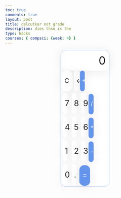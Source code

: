 ```yaml
---
toc: true
comments: true
layout: post
title: calcutkar not grade
description: dies thso is the
type: hacks
courses: { compsci: {week: 4} }
---
```



<!-- 
Hack 0: Right justify result
Hack 1: Test conditions on small, big, and decimal numbers, report on findings. Fix issues.
Hack 2: Add the common math operation that is missing from calculator
Hack 3: Implement 1 number operation (ie SQRT) 
-->

<!-- 
HTML implementation of the calculator. 
-->

<!-- 
    Style and Action are aligned with HRML class definitions
    style.css contains majority of style definition (number, operation, clear, and equals)
    - The div calculator-container sets 4 elements to a row
    Background is credited to Vanta JS and is implemented at bottom of this page
-->
<style>
    .wrapper{
        backdrop-filter: blur(5.5px);
        -webkit-backdrop-filter: blur(5.5px);
        background: rgba(255, 255, 255, 0.75);
        border: 1px dotted cornflowerblue;
        border-radius: 16px;
    }
  .calculator-output {
    /* calulator output 
      top bar shows the results of the calculator;
      result to take up the entirety of the first row;
      span defines 4 columns and 1 row
    */


    background: rgba(255. 255. 255. 0.75);
    border: 1px solid rgba(255, 255, 255, 0.01);
    border-radius: 16px;
    box-shadow: 0 4px 30px rgba(35, 35, 35, 0.1);
    font-size: 35px;
    overflow: auto;
    padding: 10px;
    text-align: right;
  }



.calculator-number {
    backdrop-filter: blur(5.5px);
    background: rgba(255, 255, 255, 0.75);
    -webkit-backdrop-filter: blur(5.5px);
    border: 1px solid rgba(255, 255, 255, 0.01);
    border-radius: 16px;
    box-shadow: 0 4px 30px rgba(35, 35, 35, 0.1);
    color: #232323;
    width: 10%;
    flex-basis: 25%;
    font-family: inherit;
    height: 65px;
    font-size: 25px;
    margin: 5px;
}

 .calculator-operation{
    backdrop-filter: blur(5.5px);
    -webkit-backdrop-filter: blur(5.5px);
    background: rgba(255, 255, 255, 0.75);
    border: 1px solid rgba(255, 255, 255, 0.01);
    border-radius: 15px;
    box-shadow: 0 4px 30px rgba(35, 35, 35, 0.1);
    color: #fff;
    background: cornflowerblue;
    font-size: 20px;
    width: 10%;
    flex-basis: 25%;
    height: 65px;
 }

 .calculator-equals{
    backdrop-filter: blur(5.5px);
    -webkit-backdrop-filter: blur(5.5px);
    background: rgba(255, 255, 255, 0.75);
    border: 1px solid rgba(255, 255, 255, 0.01);
    border-radius: 15px;
    box-shadow: 0 4px 30px rgba(35, 35, 35, 0.1);
    color: #fff;
    background: cornflowerblue;
    font-size: 20px;
    width: 22%;
    flex-basis: 25%;
    height: 65px;
 }

.container {
    display: flex;
    justify-content: center;
    align-items: center;
}

 .calculator-operation:hover{
     background-color: inherit;
     color: inherit;
 }

 .calculator-number:hover{
     background-color: lightblue;
     color: inherit;
 }

.calculator-number:active{
     background-color: lavender;
}

 .calculator-clear:hover{
     background-color: inherit;
     color: inherit;
 }

 .calculator-clear{
    backdrop-filter: blur(5.5px);
    background: rgba(255, 255, 255, 0.75);
    -webkit-backdrop-filter: blur(5.5px);
    border: 1px solid rgba(255, 255, 255, 0.01);
    border-radius: 16px;
    box-shadow: 0 4px 30px rgba(35, 35, 35, 0.1);
    color: #232323;
    flex-basis: 40%;
    font-family: inherit;
    height: 65px;
    font-size: 20px;
    width: 24.2%
 }
 
 .calculator-back{
    backdrop-filter: blur(5.5px);
    background: rgba(255, 255, 255, 0.75);
    -webkit-backdrop-filter: blur(5.5px);
    border: 1px solid rgba(255, 255, 255, 0.01);
    border-radius: 16px;
    box-shadow: 0 4px 30px rgba(35, 35, 35, 0.1);
    color: #232323;
    flex-basis: 20%;
    font-family: inherit;
    height: 65px;
    font-size: 20px;
 }
</style>

<!-- Add a container for the animation -->
<body>
<div id="animation">
<div class="container">
    <section class="calc-butt">
        <div class="wrapper">
        <!--result-->
            <div class="calculator-output" id="output">0</div>
                <div class="butt-row">
                    <button class="calculator-clear">C</button>
                    <button class="calculator-operation calculator-back">←</button>
                    <button class="calculator-operation">+</button>
                </div>
                <div class="butt-row">
                    <button class="calculator-number">7</button>
                    <button class="calculator-number">8</button>
                    <button class="calculator-number">9</button>
                    <button class="calculator-operation">/</button>
                </div>
                <div class="butt-row">
                    <button class="calculator-number">4</button>
                    <button class="calculator-number">5</button>
                    <button class="calculator-number">6</button>
                    <button class="calculator-operation">*</button>
                </div>
                <div class="butt-row">
                    <button class="calculator-number">1</button>
                    <button class="calculator-number">2</button>
                    <button class="calculator-number">3</button>
                    <button class="calculator-operation">-</button>
                </div>
                <div class="butt-row">
                    <button class="calculator-number">0</button>
                    <button class="calculator-number">.</button>
                    <button class="calculator-equals">=</button>
                </div>
            </div>
        </div>
    </section>
</div>
</body>

<!-- JavaScript (JS) implementation of the calculator. -->
<script>
// initialize important variables to manage calculations
var firstNumber = null;
var operator = null;
var nextReady = true;
// build objects containing key elements
const output = document.getElementById("output");
const numbers = document.querySelectorAll(".calculator-number");
const operations = document.querySelectorAll(".calculator-operation");
const clear = document.querySelectorAll(".calculator-clear");
const equals = document.querySelectorAll(".calculator-equals");
const back = document.querySelectorAll(".calculator-back");

// Number buttons listener
numbers.forEach(button => {
  button.addEventListener("click", function() {
    number(button.textContent);
  });
});

// Number action
function number (value) { // function to input numbers into the calculator
    if (value != ".") {
        if (nextReady == true) { // nextReady is used to tell the computer when the user is going to input a completely new number
            output.innerHTML = value;
            if (value != "0") { // if statement to ensure that there are no multiple leading zeroes
                nextReady = false;
            }
        } else {
            output.innerHTML = output.innerHTML + value; // concatenation is used to add the numbers to the end of the input
        }
    } else { // special case for adding a decimal; can't have two decimals
        if (output.innerHTML.indexOf(".") == -1) {
            output.innerHTML = output.innerHTML + value;
            nextReady = false;
        }
    }
}

// Operation buttons listener
operations.forEach(button => {
  button.addEventListener("click", function() {
    operation(button.textContent);
  });
});

// Operator action
function operation (choice) { // function to input operations into the calculator
    if (firstNumber == null) { // once the operation is chosen, the displayed number is stored into the variable firstNumber
        firstNumber = parseInt(output.innerHTML);
        nextReady = true;
        operator = choice;
        return; // exits function
    }
    // occurs if there is already a number stored in the calculator
    firstNumber = calculate(firstNumber, parseFloat(output.innerHTML)); 
    operator = choice;
    output.innerHTML = firstNumber.toString();
    nextReady = true;
}

// Calculator
function calculate (first, second) { // function to calculate the result of the equation
    let result = 0;
    switch (operator) {
        case "+":
            result = first + second;
            break;
        case "-":
            result = first - second;
            break;
        case "*":
            result = first * second;
            break;
        case "/":
            result = first / second;
            break;
        default: 
            break;
        case "←":
            if(buffer.length ===1){
                buffer = '0';
            }else{
                buffer = buffer.substring(0, buffer.length - 1);
            }
            break;
        }
    return result;
}

// Equals button listener
equals.forEach(button => {
  button.addEventListener("click", function() {
    equal();
  });
});

// Equal action
function equal () { // function used when the equals button is clicked; calculates equation and displays it
    firstNumber = calculate(firstNumber, parseFloat(output.innerHTML));
    output.innerHTML = firstNumber.toString();
    nextReady = true;
}

// Clear button listener
clear.forEach(button => {
  button.addEventListener("click", function() {
    clearCalc();
  });
});

// A/C action
function clearCalc () { // clears calculator
    firstNumber = null;
    output.innerHTML = "0";
    nextReady = true;
}

// back action

back.forEach(button => {
  button.addEventListener("click", function() {
    // Call the backspace function
    backspace();
  });
});


function backspace() {
  let currentOutput = output.innerHTML;
  if (currentOutput.length === 1) {
    output.innerHTML = "0";
  } else {
    output.innerHTML = currentOutput.slice(0, -1);
  }
}

</script>

<!-- 
Vanta animations just for fun, load JS onto the page
-->
<script src="/teacher/assets/js/three.r119.min.js"></script>
<script src="/teacher/assets/js/vanta.halo.min.js"></script>
<script src="/teacher/assets/js/vanta.birds.min.js"></script>
<script src="/teacher/assets/js/vanta.net.min.js"></script>
<script src="/teacher/assets/js/vanta.rings.min.js"></script>

<script>
// setup vanta scripts as functions
var vantaInstances = {
  halo: VANTA.HALO,
  birds: VANTA.BIRDS,
  net: VANTA.NET,
  rings: VANTA.RINGS
};

// obtain a random vanta function
var vantaInstance = vantaInstances[Object.keys(vantaInstances)[Math.floor(Math.random() * Object.keys(vantaInstances).length)]];

// run the animation
vantaInstance({
  el: "#animation",
  mouseControls: true,
  touchControls: true,
  gyroControls: false
});
</script>



